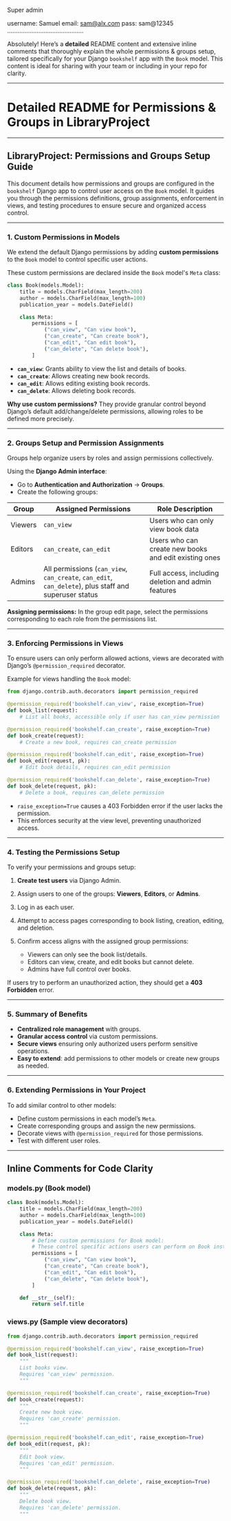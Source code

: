 Super admin

username: Samuel
email: sam@alx.com
pass: sam@12345
............................................

Absolutely! Here’s a **detailed** README content and extensive inline comments that thoroughly explain the whole permissions & groups setup, tailored specifically for your Django `bookshelf` app with the `Book` model. This content is ideal for sharing with your team or including in your repo for clarity.

---

# Detailed README for Permissions & Groups in LibraryProject

---

## LibraryProject: Permissions and Groups Setup Guide

This document details how permissions and groups are configured in the `bookshelf` Django app to control user access on the `Book` model. It guides you through the permissions definitions, group assignments, enforcement in views, and testing procedures to ensure secure and organized access control.

---

### 1. Custom Permissions in Models

We extend the default Django permissions by adding **custom permissions** to the `Book` model to control specific user actions.

These custom permissions are declared inside the `Book` model's `Meta` class:

```python
class Book(models.Model):
    title = models.CharField(max_length=200)
    author = models.CharField(max_length=100)
    publication_year = models.DateField()

    class Meta:
        permissions = [
            ("can_view", "Can view book"),
            ("can_create", "Can create book"),
            ("can_edit", "Can edit book"),
            ("can_delete", "Can delete book"),
        ]
```

* **`can_view`**: Grants ability to view the list and details of books.
* **`can_create`**: Allows creating new book records.
* **`can_edit`**: Allows editing existing book records.
* **`can_delete`**: Allows deleting book records.

**Why use custom permissions?**
They provide granular control beyond Django’s default add/change/delete permissions, allowing roles to be defined more precisely.

---

### 2. Groups Setup and Permission Assignments

Groups help organize users by roles and assign permissions collectively.

Using the **Django Admin interface**:

* Go to **Authentication and Authorization** → **Groups**.
* Create the following groups:

| Group   | Assigned Permissions                                                                                  | Role Description                                      |
| ------- | ----------------------------------------------------------------------------------------------------- | ----------------------------------------------------- |
| Viewers | `can_view`                                                                                            | Users who can only view book data                     |
| Editors | `can_create`, `can_edit`                                                                              | Users who can create new books and edit existing ones |
| Admins  | All permissions (`can_view`, `can_create`, `can_edit`, `can_delete`), plus staff and superuser status | Full access, including deletion and admin features    |

**Assigning permissions:**
In the group edit page, select the permissions corresponding to each role from the permissions list.

---

### 3. Enforcing Permissions in Views

To ensure users can only perform allowed actions, views are decorated with Django’s `@permission_required` decorator.

Example for views handling the `Book` model:

```python
from django.contrib.auth.decorators import permission_required

@permission_required('bookshelf.can_view', raise_exception=True)
def book_list(request):
    # List all books, accessible only if user has can_view permission

@permission_required('bookshelf.can_create', raise_exception=True)
def book_create(request):
    # Create a new book, requires can_create permission

@permission_required('bookshelf.can_edit', raise_exception=True)
def book_edit(request, pk):
    # Edit book details, requires can_edit permission

@permission_required('bookshelf.can_delete', raise_exception=True)
def book_delete(request, pk):
    # Delete a book, requires can_delete permission
```

* `raise_exception=True` causes a 403 Forbidden error if the user lacks the permission.
* This enforces security at the view level, preventing unauthorized access.

---

### 4. Testing the Permissions Setup

To verify your permissions and groups setup:

1. **Create test users** via Django Admin.
2. Assign users to one of the groups: **Viewers**, **Editors**, or **Admins**.
3. Log in as each user.
4. Attempt to access pages corresponding to book listing, creation, editing, and deletion.
5. Confirm access aligns with the assigned group permissions:

   * Viewers can only see the book list/details.
   * Editors can view, create, and edit books but cannot delete.
   * Admins have full control over books.

If users try to perform an unauthorized action, they should get a **403 Forbidden** error.

---

### 5. Summary of Benefits

* **Centralized role management** with groups.
* **Granular access control** via custom permissions.
* **Secure views** ensuring only authorized users perform sensitive operations.
* **Easy to extend**: add permissions to other models or create new groups as needed.

---

### 6. Extending Permissions in Your Project

To add similar control to other models:

* Define custom permissions in each model’s `Meta`.
* Create corresponding groups and assign the new permissions.
* Decorate views with `@permission_required` for those permissions.
* Test with different user roles.

---

## Inline Comments for Code Clarity

### models.py (Book model)

```python
class Book(models.Model):
    title = models.CharField(max_length=200)
    author = models.CharField(max_length=100)
    publication_year = models.DateField()

    class Meta:
        # Define custom permissions for Book model:
        # These control specific actions users can perform on Book instances.
        permissions = [
            ("can_view", "Can view book"),
            ("can_create", "Can create book"),
            ("can_edit", "Can edit book"),
            ("can_delete", "Can delete book"),
        ]

    def __str__(self):
        return self.title
```

### views.py (Sample view decorators)

```python
from django.contrib.auth.decorators import permission_required

@permission_required('bookshelf.can_view', raise_exception=True)
def book_list(request):
    """
    List books view.
    Requires 'can_view' permission.
    """

@permission_required('bookshelf.can_create', raise_exception=True)
def book_create(request):
    """
    Create new book view.
    Requires 'can_create' permission.
    """

@permission_required('bookshelf.can_edit', raise_exception=True)
def book_edit(request, pk):
    """
    Edit book view.
    Requires 'can_edit' permission.
    """

@permission_required('bookshelf.can_delete', raise_exception=True)
def book_delete(request, pk):
    """
    Delete book view.
    Requires 'can_delete' permission.
    """
```
